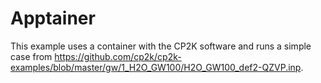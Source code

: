 # Apptainer

This example uses a container with the CP2K software and runs a simple case from https://github.com/cp2k/cp2k-examples/blob/master/gw/1_H2O_GW100/H2O_GW100_def2-QZVP.inp.

